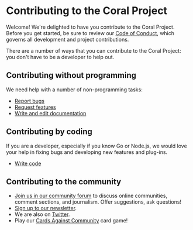 # Contributing to the Coral Project

Welcome! We're delighted to have you contribute to the Coral Project. Before you get started, be sure to review our [Code of Conduct](code_of_conduct), which governs all development and project contributions.

There are a number of ways that you can contribute to the Coral Project: you don't have to be a developer to help out.

## Contributing without programming

We need help with a number of non-programming tasks:

* [Report bugs](reporting_bugs)
* [Request features](reporting_bugs#request-features)
* [Write and edit documentation](writing_documentation)

## Contributing by coding

If you are a developer, especially if you know Go or Node.js, we would love your help in fixing bugs and developing new features and plug-ins.

* [Write code](writing_code)

## Contributing to the community

* [Join us in our community forum](https://community.coralproject.net/) to discuss online communities, comment sections, and journalism. Offer suggestions, ask questions!
* [Sign up to our newsletter](http://tinyletter.com/coralproject).
* We are also on [Twitter](https://twitter.com/coralproject).
* Play our [Cards Against Community](https://coralproject.net/cards/) card game!

